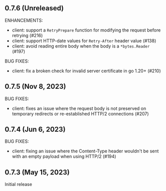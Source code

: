 ## 0.7.6 (Unreleased)

ENHANCEMENTS:

- client: support a `RetryPrepare` function for modifying the request before retrying (#216)
- client: support HTTP-date values for `Retry-After` header value (#138)
- client: avoid reading entire body when the body is a `*bytes.Reader` (#197)

BUG FIXES:

- client: fix a broken check for invalid server certificate in go 1.20+ (#210)

## 0.7.5 (Nov 8, 2023)

BUG FIXES:

- client: fixes an issue where the request body is not preserved on temporary redirects or re-established HTTP/2 connections (#207)

## 0.7.4 (Jun 6, 2023)

BUG FIXES:

- client: fixing an issue where the Content-Type header wouldn't be sent with an empty payload when using HTTP/2 (#194)

## 0.7.3 (May 15, 2023)

Initial release
